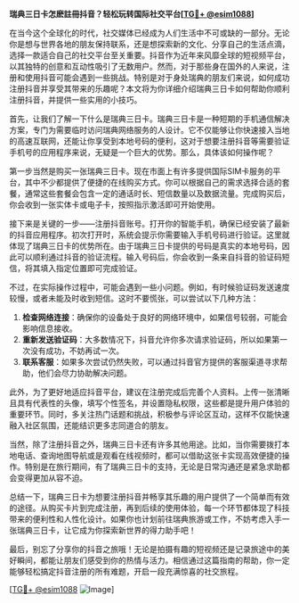 **瑞典三日卡怎麽註冊抖音？轻松玩转国际社交平台[[TG💪+ @esim1088](https://t.me/s/esim1088)]**

在当今这个全球化的时代，社交媒体已经成为人们生活中不可或缺的一部分。无论你是想与世界各地的朋友保持联系，还是想探索新的文化、分享自己的生活点滴，选择一款适合自己的社交平台至关重要。抖音作为近年来风靡全球的短视频平台，以其独特的创意和互动性吸引了无数用户。然而，对于那些身在国外的人来说，注册和使用抖音可能会遇到一些挑战。特别是对于身处瑞典的朋友们来说，如何成功注册抖音并享受其带来的乐趣呢？本文将为你详细介绍瑞典三日卡如何帮助你顺利注册抖音，并提供一些实用的小技巧。

首先，让我们了解一下什么是瑞典三日卡。瑞典三日卡是一种短期的手机通信解决方案，专门为需要临时访问瑞典网络服务的人设计。它不仅能够让你快速接入当地的高速互联网，还能让你享受到本地号码的便利，这对于想要注册抖音等需要验证手机号的应用程序来说，无疑是一个巨大的优势。那么，具体该如何操作呢？

第一步当然是购买一张瑞典三日卡。现在市面上有许多提供国际SIM卡服务的平台，其中不少都提供了便捷的在线购买方式。你可以根据自己的需求选择合适的套餐，通常这些套餐会包含一定的通话时长、短信数量以及数据流量。完成购买后，你会收到一张实体卡或电子卡，按照指示激活即可开始使用。

接下来是关键的一步——注册抖音账号。打开你的智能手机，确保已经安装了最新的抖音应用程序。初次打开时，系统会提示你需要输入手机号码进行验证。这里就体现了瑞典三日卡的优势所在。由于瑞典三日卡提供的号码是真实的本地号码，因此可以顺利通过抖音的验证流程。输入号码后，你会收到一条来自抖音的验证码短信，将其填入指定位置即可完成验证。

不过，在实际操作过程中，可能会遇到一些小问题。例如，有时候验证码发送速度较慢，或者未能及时收到短信。这时不要慌张，可以尝试以下几种方法：

1. **检查网络连接**：确保你的设备处于良好的网络环境中，如果信号较弱，可能会影响信息接收。
2. **重新发送验证码**：大多数情况下，抖音允许你多次请求验证码，所以如果第一次没有成功，不妨再试一次。
3. **联系客服**：如果多次尝试仍然失败，可以通过抖音官方提供的客服渠道寻求帮助，他们会尽力协助解决问题。

此外，为了更好地适应抖音平台，建议在注册完成后完善个人资料。上传一张清晰且具有代表性的头像，填写个性签名，并设置隐私权限，这些都是提升用户体验的重要环节。同时，多关注热门话题和挑战，积极参与评论区互动，这样不仅能快速融入社区氛围，还能结识更多志同道合的朋友。

当然，除了注册抖音之外，瑞典三日卡还有许多其他用途。比如，当你需要拨打本地电话、查询地图导航或是观看在线视频时，都可以借助这张卡实现高效便捷的操作。特别是在旅行期间，有了瑞典三日卡的支持，无论是日常沟通还是紧急求助都会变得更加从容不迫。

总结一下，瑞典三日卡为想要注册抖音并畅享其乐趣的用户提供了一个简单而有效的途径。从购买卡片到完成注册，再到后续的使用体验，每一个环节都体现了科技带来的便利性和人性化设计。如果你也计划前往瑞典旅游或工作，不妨考虑入手一张瑞典三日卡，让它成为你探索新世界的得力助手吧！

最后，别忘了分享你的抖音之旅哦！无论是拍摄有趣的短视频还是记录旅途中的美好瞬间，都能让朋友们感受到你的热情与活力。相信通过这篇指南的帮助，你一定能够轻松搞定抖音注册的所有难题，开启一段充满惊喜的社交旅程。

[[TG💪+ @esim1088](https://t.me/s/esim1088) ![Image](https://i.postimg.cc/4NQfJmqS/Snipaste-2025-05-13-00-14-12.png)]